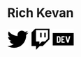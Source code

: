 # Rich Kevan

[![](./media/twitter.svg)](https://twitter.com/intent/follow?screen_name=richkevan)
[![](./media/twitch.svg)](https://www.twitch.tv/richkevan)
[<img src="./media/devdotto.svg" width="48">](https://dev.to/richkevan)
